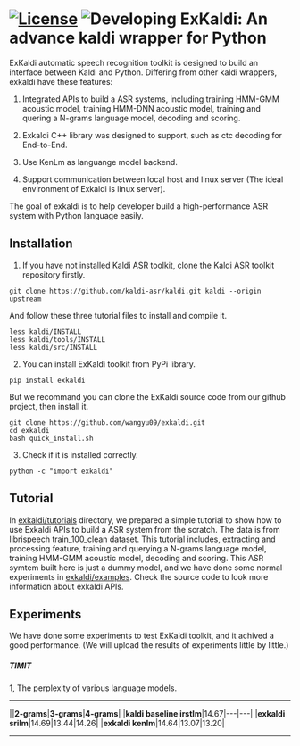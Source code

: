 [![License](https://img.shields.io/hexpm/l/Apa)](https://github.com/wangyu09/exkaldi/blob/master/LICENSE)
![Developing](https://img.shields.io/badge/Debug-v--1.2.x-red)
ExKaldi: An advance kaldi wrapper for Python
================================

ExKaldi automatic speech recognition toolkit is designed to build an interface between Kaldi and Python. 
Differing from other kaldi wrappers, exkaldi have these features:

1. Integrated APIs to build a ASR systems, including training HMM-GMM acoustic model, training HMM-DNN acoustic model, training and quering a N-grams language model, decoding and scoring.

2. Exkaldi C++ library was designed to support, such as ctc decoding for End-to-End. 

3. Use KenLm as languange model backend.

4. Support communication between local host and linux server (The ideal environment of Exkaldi is linux server).

The goal of exkaldi is to help developer build a high-performance ASR system with Python language easily.

## Installation

1. If you have not installed Kaldi ASR toolkit, clone the Kaldi ASR toolkit repository firstly.
```
git clone https://github.com/kaldi-asr/kaldi.git kaldi --origin upstream
```
And follow these three tutorial files to install and compile it.
```
less kaldi/INSTALL
less kaldi/tools/INSTALL
less kaldi/src/INSTALL
```

2. You can install ExKaldi toolkit from PyPi library.
```
pip install exkaldi
```
But we recommand you can clone the ExKaldi source code from our github project, then install it.
```
git clone https://github.com/wangyu09/exkaldi.git
cd exkaldi
bash quick_install.sh
```

3. Check if it is installed correctly.
```
python -c "import exkaldi"
```


## Tutorial

In [exkaldi/tutorials](tutorials) directory, we prepared a simple tutorial to show how to use Exkaldi APIs to build a ASR system from the scratch.
The data is from librispeech train_100_clean dataset. This tutorial includes, extracting and processing feature, training and querying a N-grams language model, training HMM-GMM acoustic model, decoding and scoring. This ASR symtem built here is just a dummy model, and we have done some normal experiments in [exkaldi/examples](examples). Check the source code to look more information about exkaldi APIs.

## Experiments

We have done some experiments to test ExKaldi toolkit, and it achived a good performance.
(We will upload the results of experiments little by little.)

##### TIMIT

1, The perplexity of various language models.

****

||__2-grams__|__3-grams__|__4-grams__|
|__kaldi baseline irstlm__|14.67|---|---|
|__exkaldi srilm__|14.69|13.44|14.26|
|__exkaldi kenlm__|14.64|13.07|13.20|

****
